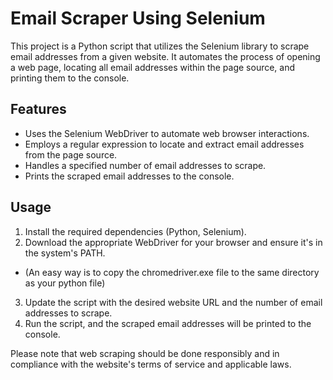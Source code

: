 # Email Scraper Using Selenium

This project is a Python script that utilizes the Selenium library to scrape email addresses from a given website. It automates the process of opening a web page, locating all email addresses within the page source, and printing them to the console.

## Features

- Uses the Selenium WebDriver to automate web browser interactions.
- Employs a regular expression to locate and extract email addresses from the page source.
- Handles a specified number of email addresses to scrape.
- Prints the scraped email addresses to the console.

## Usage

1. Install the required dependencies (Python, Selenium).
2. Download the appropriate WebDriver for your browser and ensure it's in the system's PATH.

- (An easy way is to copy the chromedriver.exe file to the same directory as your python file)

3. Update the script with the desired website URL and the number of email addresses to scrape.
4. Run the script, and the scraped email addresses will be printed to the console.

Please note that web scraping should be done responsibly and in compliance with the website's terms of service and applicable laws.
